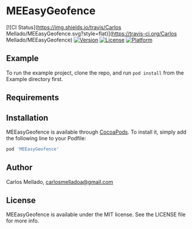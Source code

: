 # MEEasyGeofence

[![CI Status](https://img.shields.io/travis/Carlos Mellado/MEEasyGeofence.svg?style=flat)](https://travis-ci.org/Carlos Mellado/MEEasyGeofence)
[![Version](https://img.shields.io/cocoapods/v/MEEasyGeofence.svg?style=flat)](https://cocoapods.org/pods/MEEasyGeofence)
[![License](https://img.shields.io/cocoapods/l/MEEasyGeofence.svg?style=flat)](https://cocoapods.org/pods/MEEasyGeofence)
[![Platform](https://img.shields.io/cocoapods/p/MEEasyGeofence.svg?style=flat)](https://cocoapods.org/pods/MEEasyGeofence)

## Example

To run the example project, clone the repo, and run `pod install` from the Example directory first.

## Requirements

## Installation

MEEasyGeofence is available through [CocoaPods](https://cocoapods.org). To install
it, simply add the following line to your Podfile:

```ruby
pod 'MEEasyGeofence'
```

## Author

Carlos Mellado, carlosmelladoa@gmail.com

## License

MEEasyGeofence is available under the MIT license. See the LICENSE file for more info.
